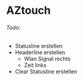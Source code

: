 # AZtouch

###### Todo:
- Statusline erstellen
- Headerline erstellen
    - Wlan Signal rechts
    - Zeit links
- Clear Statusline erstellen
